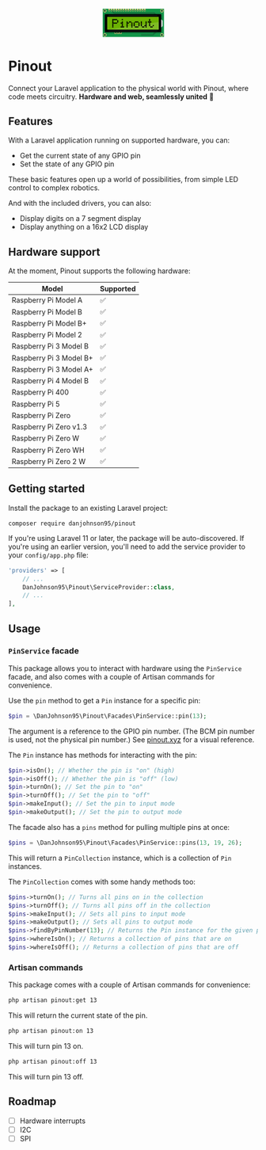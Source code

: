 <p align="center"><img width="25%" src="/art/laravel-pinout.png?1" alt="Pinout logo"></p>

# Pinout

Connect your Laravel application to the physical world with Pinout, where code meets circuitry. **Hardware and web, seamlessly united** 🤝

## Features

With a Laravel application running on supported hardware, you can:

- Get the current state of any GPIO pin
- Set the state of any GPIO pin

These basic features open up a world of possibilities, from simple LED control to complex robotics.

And with the included drivers, you can also:

- Display digits on a 7 segment display
- Display anything on a 16x2 LCD display

## Hardware support

At the moment, Pinout supports the following hardware:

| Model | Supported |
| --- | --- |
| Raspberry Pi Model A | ✅ |
| Raspberry Pi Model B | ✅ |
| Raspberry Pi Model B+ | ✅ |
| Raspberry Pi Model 2 | ✅ |
| Raspberry Pi 3 Model B | ✅ |
| Raspberry Pi 3 Model B+ | ✅ |
| Raspberry Pi 3 Model A+ | ✅ |
| Raspberry Pi 4 Model B | ✅ |
| Raspberry Pi 400 | ✅ |
| Raspberry Pi 5 | ✅ |
| Raspberry Pi Zero | ✅ |
| Raspberry Pi Zero v1.3 | ✅ |
| Raspberry Pi Zero W | ✅ |
| Raspberry Pi Zero WH | ✅ |
| Raspberry Pi Zero 2 W | ✅ |

## Getting started

Install the package to an existing Laravel project:

```
composer require danjohnson95/pinout
```

If you're using Laravel 11 or later, the package will be auto-discovered. If you're using an earlier version, you'll need to add the service provider to your `config/app.php` file:

```php
'providers' => [
    // ...
    DanJohnson95\Pinout\ServiceProvider::class,
    // ...
],
```

## Usage

### `PinService` facade

This package allows you to interact with hardware using the `PinService` facade, and also comes with a couple of Artisan commands for convenience.

Use the `pin` method to get a `Pin` instance for a specific pin:

```php
$pin = \DanJohnson95\Pinout\Facades\PinService::pin(13);
```

The argument is a reference to the GPIO pin number. (The BCM pin number is used, not the physical pin number.) See [pinout.xyz](https://pinout.xyz) for a visual reference.

The `Pin` instance has methods for interacting with the pin:

```php
$pin->isOn(); // Whether the pin is "on" (high)
$pin->isOff(); // Whether the pin is "off" (low)
$pin->turnOn(); // Set the pin to "on"
$pin->turnOff(); // Set the pin to "off"
$pin->makeInput(); // Set the pin to input mode
$pin->makeOutput(); // Set the pin to output mode
```

The facade also has a `pins` method for pulling multiple pins at once:

```php
$pins = \DanJohnson95\Pinout\Facades\PinService::pins(13, 19, 26);
```

This will return a `PinCollection` instance, which is a collection of `Pin` instances.

The `PinCollection` comes with some handy methods too:

```php
$pins->turnOn(); // Turns all pins on in the collection
$pins->turnOff(); // Turns all pins off in the collection
$pins->makeInput(); // Sets all pins to input mode
$pins->makeOutput(); // Sets all pins to output mode
$pins->findByPinNumber(13); // Returns the Pin instance for the given pin number
$pins->whereIsOn(); // Returns a collection of pins that are on
$pins->whereIsOff(); // Returns a collection of pins that are off
```

### Artisan commands

This package comes with a couple of Artisan commands for convenience:

```bash
php artisan pinout:get 13
```

This will return the current state of the pin.

```bash
php artisan pinout:on 13
```

This will turn pin 13 on.

```bash
php artisan pinout:off 13
```

This will turn pin 13 off.

## Roadmap

- [ ] Hardware interrupts
- [ ] I2C
- [ ] SPI
